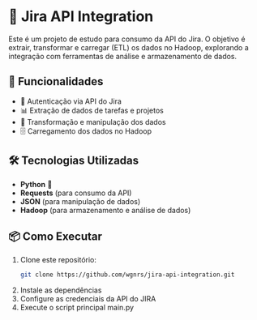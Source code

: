 # 📝 Jira API Integration  

Este é um projeto de estudo para consumo da API do Jira. O objetivo é extrair, transformar e carregar (ETL) os dados no Hadoop, explorando a integração com ferramentas de análise e armazenamento de dados.  

## 🚀 Funcionalidades  

- 📌 Autenticação via API do Jira  
- 📊 Extração de dados de tarefas e projetos  
- 🔄 Transformação e manipulação dos dados  
- 🗄️ Carregamento dos dados no Hadoop  

## 🛠️ Tecnologias Utilizadas  

- **Python** 🐍  
- **Requests** (para consumo da API)  
- **JSON** (para manipulação de dados)  
- **Hadoop** (para armazenamento e análise de dados)  

## 📦 Como Executar  

1. Clone este repositório:  
   ```bash
   git clone https://github.com/wgnrs/jira-api-integration.git   
2. Instale as dependências
3. Configure as credenciais da API do JIRA
4. Execute o script principal main.py

